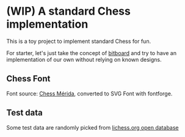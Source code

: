 # (WIP) A standard Chess implementation

This is a toy project to implement standard Chess for fun.

For starter, let's just take the concept of [bitboard](https://en.wikipedia.org/wiki/Bitboard#Standard)
and try to have an implementation of our own without relying on known designs.

## Chess Font

Font source: [Chess Mérida](http://www.enpassant.dk/chess/fonteng.htm),
converted to SVG Font with fontforge.

## Test data

Some test data are randomly picked from [lichess.org open database](https://database.lichess.org/)
